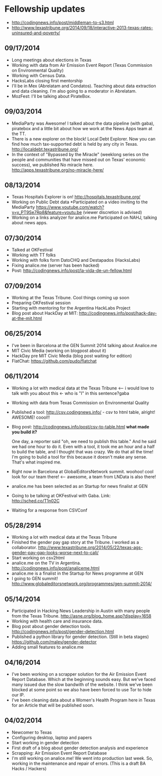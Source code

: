 # Fellowship updates

* http://codingnews.info/post/middleman-to-s3.html
* http://www.texastribune.org/2014/09/18/interactive-2013-texas-rates-uninsured-and-poverty/

## 09/17/2014

* Long meetings about elections in Texas
* Working with data from Air Emission Event Report (Texas Commission on Environmental Quality)
* Working with Census Data.
* HacksLabs closing first mentorship
* I'll be in Mex (Abrelatam and Condatos). Teaching about data extraction and data cleaning. I'm also going to a moderator in Abrelatam.
* MozFest: I'll be talking about PirateBox.

## 09/03/2014

* MediaParty was Awesome! I talked about the data pipeline (with gaba), piratebox and a little bit about how we work at the News Apps team at the TT.
* There is a new explorer on the block! Local Debt Explorer. Now you can find how much tax-supported debt is held by any city in Texas. http://localdebt.texastribune.org/
* In the context of "Bypassed by the Miracle" (weeklong series on the people and communities that have missed out on Texas' economic success), we published No miracle here. http://apps.texastribune.org/no-miracle-here/

## 08/13/2014

* Texas Hospitals Explorer is on! http://hospitals.texastribune.org/
* Working on Public Debt data
*Participated on a video inviting to the MediaParty https://www.youtube.com/watch?v=y_PT9Se7Rp8&feature=youtu.be (viewer discretion is advised)
* Working on a links analyzer for analice.me
Participated on NAHJ, talking about news apps.

## 07/30/2014

* Talked at OKFestival
* Working with TT folks
* Working with folks form DatoCHQ and Destapados (HacksLabs)
* Fixing analice.me (server  has been hacked)
* Post: http://codingnews.info/post/la-vida-de-un-fellow.html

## 07/09/2014

* Working at the Texas Tribune. Cool things coming up soon
* Preparing OKFestival session
* Starting with mentoring for the Argentina HackLabs Project
* Blog post about HackDay at MIT: http://codingnews.info/post/hack-day-at-the-mit.html

## 06/25/2014

* I've been in Barcelona at the GEN Summit 2014 talking about Analice.me
* MIT Civic Media (working on blogpost about it)
* HackDay pre MIT Civic Media (blog post waiting for edition)
* FlatChat: https://github.com/pudo/flatchat

## 06/11/2014

* Working a lot with medical data at the Texas Tribune <-- i would love to talk with you about this <- who is "I" in this sentence?gaba
* Working with data from Texas Commission on Environmental Quality
* Published a tool: http://csv.codingnews.info/ - csv to html table, alright! AWESOME! coool!!
* Blog post: http://codingnews.info/post/csv-to-table.html
    **what made you build it?**

    One day, a reporter said "oh, we need to publish this table." And he said we had one hour to do it. Even with a tool, it took me an hour and a half to build the table, and I thought that was crazy. We do that all the time! I'm going to bulid a tool for this because it doesn't make any sense. That's what inspired me.

* Right now in Barcelona at GlobalEditorsNetwork summit. woohoo! cool look for our team there! <-- awesome, a team from LNData is also there!
* analice.me has been selected as an Startup for news finalist at GEN
* Going to be talking at OKFestival with Gaba. Link: http://sched.co/T1n02C
* Waiting for a response from CSVConf

## 05/28/2914

* Working a lot with medical data at the Texas Tribune
* Finished the gender pay gap story at the Tribune. I worked as a collaborator. http://www.texastribune.org/2014/05/22/texas-ags-gender-pay-gap-looks-worse-next-to-cali/
* Start working on csv2html
* analice.me on the TV in Argentina. http://codingnews.info/post/analiceme.html
* analice.me is a finalist in the Startup for News programme at GEN
* I going to GEN summit! http://www.globaleditorsnetwork.org/programmes/gen-summit-2014/

## 05/14/2014

* Participated in Hacking News Leadership in Austin with many people from the Texas Tribune. http://asne.org/blog_home.asp?display=1658
* Working with health care and insurance data.
* Blog post about gender detection tools. http://codingnews.info/post/gender-detection.html
* Published a python library for gender detection. (Still in beta stages) https://github.com/malev/gender-detector
* Adding small features to analice.me

## 04/16/2014

* I’ve been working on a scrapper solution for the Air Emission Event Report Database. Which at the beginning sounds easy. But we've faced many issued due the slow bandwith of the website. I think we've been blocked at some point so we also have been forced to use Tor to hide our IP.
* I’ve been cleaning data about a Women's Health Program here in Texas for an Article that will be published soon.

## 04/02/2014

* Newcomer to Texas
* Configuring desktop, laptop and papers
* Start working in gender detection
* First draft of a blog about gender detection analysis and experience
* Scrapping: Air Emission Event Report Database
* I'm still working on analice.me! We went into production last week. So, working in the maintenance and repair of errors. (This is a draft BA Hacks / Hackers)
